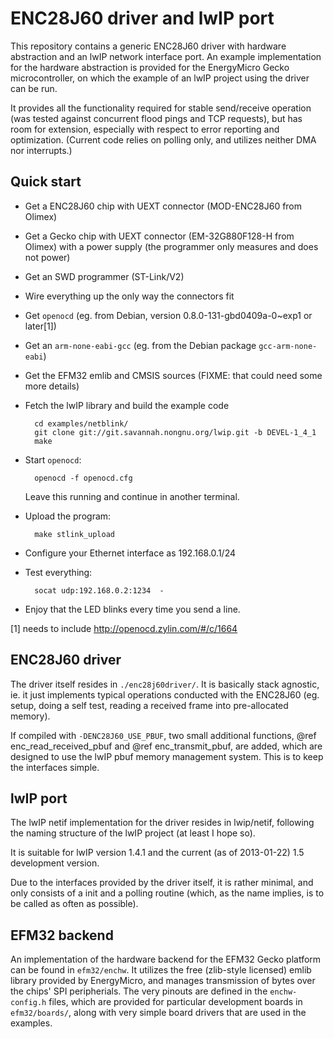 ENC28J60 driver and lwIP port
=============================

This repository contains a generic ENC28J60 driver with hardware abstraction
and an lwIP network interface port. An example implementation for the hardware
abstraction is provided for the EnergyMicro Gecko microcontroller, on which the
example of an lwIP project using the driver can be run.

It provides all the functionality required for stable send/receive operation
(was tested against concurrent flood pings and TCP requests), but has room for
extension, especially with respect to error reporting and optimization.
(Current code relies on polling only, and utilizes neither DMA nor interrupts.)

Quick start
-----------

* Get a ENC28J60 chip with UEXT connector (MOD-ENC28J60 from Olimex)
* Get a Gecko chip with UEXT connector (EM-32G880F128-H from Olimex) with a
  power supply (the programmer only measures and does not power)
* Get an SWD programmer (ST-Link/V2)
* Wire everything up the only way the connectors fit
* Get `openocd` (eg. from Debian, version 0.8.0-131-gbd0409a-0~exp1 or later[1])
* Get an `arm-none-eabi-gcc` (eg. from the Debian package `gcc-arm-none-eabi`)
* Get the EFM32 emlib and CMSIS sources (FIXME: that could need some more details)
* Fetch the lwIP library and build the example code

        cd examples/netblink/
        git clone git://git.savannah.nongnu.org/lwip.git -b DEVEL-1_4_1
        make

* Start `openocd`:

        openocd -f openocd.cfg

  Leave this running and continue in another terminal.

* Upload the program:

        make stlink_upload

* Configure your Ethernet interface as 192.168.0.1/24
* Test everything:

        socat udp:192.168.0.2:1234  -

* Enjoy that the LED blinks every time you send a line.

[1] needs to include http://openocd.zylin.com/#/c/1664

ENC28J60 driver
---------------

The driver itself resides in `./enc28j60driver/`. It is basically stack
agnostic, ie. it just implements typical operations conducted with the ENC28J60
(eg. setup, doing a self test, reading a received frame into pre-allocated
memory).

If compiled with `-DENC28J60_USE_PBUF`, two small additional functions,
@ref enc_read_received_pbuf and @ref enc_transmit_pbuf, are added, which are
designed to use the lwIP pbuf memory management system. This is to keep the
interfaces simple.

lwIP port
---------

The lwIP netif implementation for the driver resides in lwip/netif, following
the naming structure of the lwIP project (at least I hope so).

It is suitable for lwIP version 1.4.1 and the current (as of 2013-01-22) 1.5
development version.

Due to the interfaces provided by the driver itself, it is rather minimal, and
only consists of a init and a polling routine (which, as the name implies, is
to be called as often as possible).

EFM32 backend
-------------

An implementation of the hardware backend for the EFM32 Gecko platform can be
found in `efm32/enchw`. It utilizes the free (zlib-style licensed) emlib
library provided by EnergyMicro, and manages transmission of bytes over the
chips' SPI peripherials. The very pinouts are defined in the `enchw-config.h`
files, which are provided for particular development boards in `efm32/boards/`,
along with very simple board drivers that are used in the examples.
